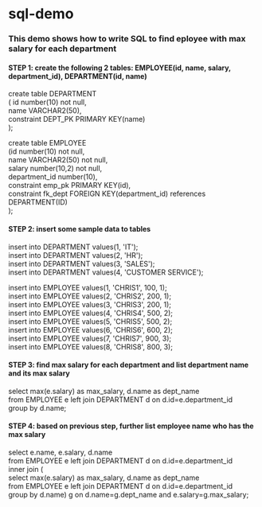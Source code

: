 # sql-demo
### This demo shows how to write SQL to find eployee with max salary for each department
#### STEP 1: create the following 2 tables: EMPLOYEE(id, name, salary, department_id), DEPARTMENT(id, name)
create table DEPARTMENT  
( id number(10) not null,  
name VARCHAR2(50),  
constraint DEPT_PK PRIMARY KEY(name)  
);  
  
create table EMPLOYEE  
(id number(10) not null,  
name VARCHAR2(50) not null,  
salary number(10,2) not null,  
department_id number(10),  
constraint emp_pk PRIMARY KEY(id),  
constraint fk_dept FOREIGN KEY(department_id) references DEPARTMENT(ID)  
);  
#### STEP 2: insert some sample data to tables
insert into DEPARTMENT values(1, 'IT');  
insert into DEPARTMENT values(2, 'HR');  
insert into DEPARTMENT values(3, 'SALES');  
insert into DEPARTMENT values(4, 'CUSTOMER SERVICE');  
  
insert into EMPLOYEE values(1, 'CHRIS1', 100, 1);  
insert into EMPLOYEE values(2, 'CHRIS2', 200, 1);  
insert into EMPLOYEE values(3, 'CHRIS3', 200, 1);  
insert into EMPLOYEE values(4, 'CHRIS4', 500, 2);  
insert into EMPLOYEE values(5, 'CHRIS5', 500, 2);  
insert into EMPLOYEE values(6, 'CHRIS6', 600, 2);  
insert into EMPLOYEE values(7, 'CHRIS7', 900, 3);  
insert into EMPLOYEE values(8, 'CHRIS8', 800, 3);  
#### STEP 3: find max salary for each department and list department name and its max salary
  select max(e.salary) as max_salary, d.name as dept_name  
    from EMPLOYEE e left join DEPARTMENT d on d.id=e.department_id  
    group by d.name;  
    
#### STEP 4: based on previous step, further list employee name who has the max salary
select e.name, e.salary, d.name  
    from EMPLOYEE e left join DEPARTMENT d on d.id=e.department_id  
    inner join (  
      select max(e.salary) as max_salary, d.name as dept_name  
        from EMPLOYEE e left join DEPARTMENT d on d.id=e.department_id  
        group by d.name) g on d.name=g.dept_name and e.salary=g.max_salary;  
